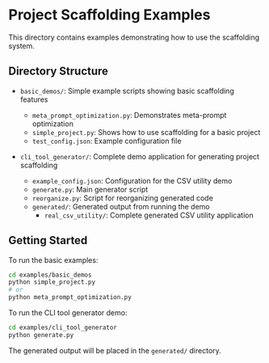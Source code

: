 # Project Scaffolding Examples

This directory contains examples demonstrating how to use the scaffolding system.

## Directory Structure

- `basic_demos/`: Simple example scripts showing basic scaffolding features
  - `meta_prompt_optimization.py`: Demonstrates meta-prompt optimization
  - `simple_project.py`: Shows how to use scaffolding for a basic project
  - `test_config.json`: Example configuration file

- `cli_tool_generator/`: Complete demo application for generating project scaffolding
  - `example_config.json`: Configuration for the CSV utility demo
  - `generate.py`: Main generator script
  - `reorganize.py`: Script for reorganizing generated code
  - `generated/`: Generated output from running the demo
    - `real_csv_utility/`: Complete generated CSV utility application

## Getting Started

To run the basic examples:
```bash
cd examples/basic_demos
python simple_project.py
# or
python meta_prompt_optimization.py
```

To run the CLI tool generator demo:
```bash
cd examples/cli_tool_generator
python generate.py
```

The generated output will be placed in the `generated/` directory.
